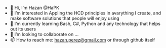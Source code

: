 - 👋 Hi, I’m Hazan @HaPK
- 👀 I’m interested in Appling the HCD principles in avarything I create, and make software solutions that people will enjoy using
- 🌱 I’m currently learning Bash, C#, Python and any technology that helps out its users
- 💞️ I’m looking to collaborate on ...
- 📫 How to reach me: hazan.perez@gmail.com or through github itself

<!---
HaPK/HaPK is a ✨ special ✨ repository because its `README.md` (this file) appears on your GitHub profile.
You can click the Preview link to take a look at your changes.
--->

